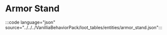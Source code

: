 # Armor Stand

:::code language="json" source="../../../VanilliaBehaviorPack/loot_tables/entities/armor_stand.json":::